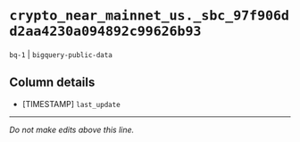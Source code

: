 # `crypto_near_mainnet_us._sbc_97f906dd2aa4230a094892c99626b93`
`bq-1` | `bigquery-public-data`

## Column details
* [TIMESTAMP] `last_update`

-------------------------------------------------------------------------------
*Do not make edits above this line.*
